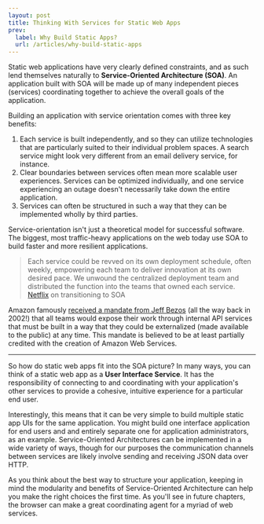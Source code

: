 ```yaml
---
layout: post
title: Thinking With Services for Static Web Apps
prev:
  label: Why Build Static Apps?
  url: /articles/why-build-static-apps
---
```


Static web applications have very clearly defined constraints, and as such lend
themselves naturally to **Service-Oriented Architecture (SOA)**. An application
built with SOA will be made up of many independent pieces (services) coordinating
together to achieve the overall goals of the application.

Building an application with service orientation comes with three key benefits:

1. Each service is built independently, and so they can utilize technologies that
   are particularly suited to their individual problem spaces. A search service
   might look very different from an email delivery service, for instance.
2. Clear boundaries between services often mean more scalable user experiences.
   Services can be optimized individually, and one service experiencing an outage
   doesn't necessarily take down the entire application.
3. Services can often be structured in such a way that they can be implemented wholly
   by third parties.

Service-orientation isn't just a theoretical model for successful software. The biggest,
most traffic-heavy applications on the web today use SOA to build faster and more resilient
applications.

> Each service could be revved on its own deployment schedule, often weekly, empowering
> each team to deliver innovation at its own desired pace.  We unwound the centralized 
> deployment team and distributed the function into the teams that owned each service. 
> <span class="attribution"><a href="http://techblog.netflix.com/2012/06/netflix-operations-part-i-going.html">Netflix</a> on transitioning to SOA</span>

Amazon famously [received a mandate from Jeff Bezos](http://apievangelist.com/2012/01/12/the-secret-to-amazons-success-internal-apis/) (all the way back in 2002!) that all
teams would expose their work through internal API services that must be built in a way
that they could be externalized (made available to the public) at any time. This mandate
is believed to be at least partially credited with the creation of Amazon Web Services.

---

So how do static web apps fit into the SOA picture? In many ways, you can think of a
static web app as a **User Interface Service**. It has the responsibility of
connecting to and coordinating with your application's other services to provide
a cohesive, intuitive experience for a particular end user.

Interestingly, this means that it can be very simple to build multiple static app UIs
for the same application. You might build one interface application for end users and
and entirely separate one for application administrators, as an example. Service-Oriented 
Architectures can be implemented in a wide variety of ways, though for our purposes the 
communication channels between services are likely involve sending and receiving 
JSON data over HTTP.

As you think about the best way to structure your application, keeping in mind the
modularity and benefits of Service-Oriented Architecture can help you make the right
choices the first time. As you'll see in future chapters, the browser can make a 
great coordinating agent for a myriad of web services.